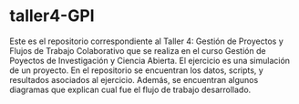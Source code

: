 # taller4-GPI
Este es el repositorio correspondiente al Taller 4: Gestión de Proyectos y Flujos de Trabajo Colaborativo que se realiza en el curso Gestión de Poyectos de Investigación y Ciencia Abierta.
El ejercicio es una simulación de un proyecto. En el repositorio se encuentran los datos, scripts, y resultados asociados al ejercicio. Además, se encuentran algunos diagramas que explican cual fue el flujo de trabajo desarrollado.
